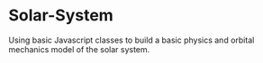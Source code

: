 # Solar-System

Using basic Javascript classes to build a basic physics and orbital mechanics model of the solar system.